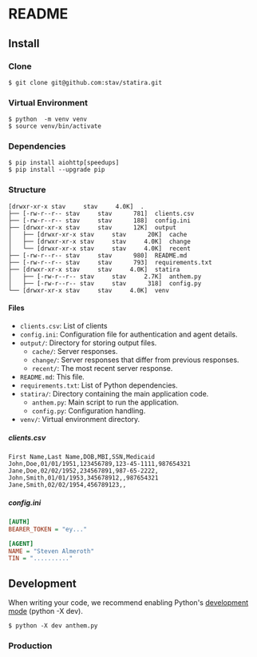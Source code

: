 # README

## Install

### Clone

    $ git clone git@github.com:stav/statira.git

### Virtual Environment

    $ python  -m venv venv
    $ source venv/bin/activate

### Dependencies

    $ pip install aiohttp[speedups]
    $ pip install --upgrade pip

### Structure

    [drwxr-xr-x stav     stav     4.0K]  .
    ├── [-rw-r--r-- stav     stav      781]  clients.csv
    ├── [-rw-r--r-- stav     stav      188]  config.ini
    ├── [drwxr-xr-x stav     stav      12K]  output
    │   ├── [drwxr-xr-x stav     stav      20K]  cache
    │   ├── [drwxr-xr-x stav     stav     4.0K]  change
    │   └── [drwxr-xr-x stav     stav     4.0K]  recent
    ├── [-rw-r--r-- stav     stav      980]  README.md
    ├── [-rw-r--r-- stav     stav      793]  requirements.txt
    ├── [drwxr-xr-x stav     stav     4.0K]  statira
    │   ├── [-rw-r--r-- stav     stav     2.7K]  anthem.py
    │   ├── [-rw-r--r-- stav     stav      318]  config.py
    └── [drwxr-xr-x stav     stav     4.0K]  venv

#### Files

- `clients.csv`: List of clients
- `config.ini`: Configuration file for authentication and agent details.
- `output/`: Directory for storing output files.
  - `cache/`: Server responses.
  - `change/`: Server responses that differ from previous responses.
  - `recent/`: The most recent server response.
- `README.md`: This file.
- `requirements.txt`: List of Python dependencies.
- `statira/`: Directory containing the main application code.
  - `anthem.py`: Main script to run the application.
  - `config.py`: Configuration handling.
- `venv/`: Virtual environment directory.

##### clients.csv

```csv
First Name,Last Name,DOB,MBI,SSN,Medicaid
John,Doe,01/01/1951,123456789,123-45-1111,987654321
Jane,Doe,02/02/1952,234567891,987-65-2222,
John,Smith,01/01/1953,345678912,,987654321
Jane,Smith,02/02/1954,456789123,,
```

##### config.ini

```ini
[AUTH]
BEARER_TOKEN = "ey..."

[AGENT]
NAME = "Steven Almeroth"
TIN = ".........."
```

## Development

When writing your code, we recommend enabling Python's [development mode][1] (python -X dev).

    $ python -X dev anthem.py

### Production


[1]: https://docs.python.org/3/library/devmode.html
